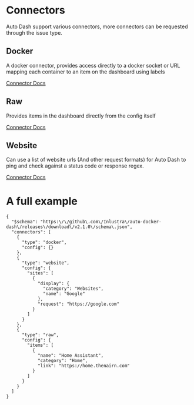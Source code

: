# Connectors

Auto Dash support various connectors, more connectors can be requested through the issue type.

## Docker

A docker connector, provides access directly to a docker socket or URL mapping each container to an item on the dashboard using labels

[Connector Docs](connectors/docker.md)

## Raw

Provides items in the dashboard directly from the config itself

[Connector Docs](connectors/raw.md)

## Website

Can use a list of website urls (And other request formats) for Auto Dash to ping and check against a status code or response regex.

[Connector Docs](connectors/website.md)

# A full example

```
{
  "$schema": "https:\/\/github\.com\/Inlustra\/auto-docker-dash\/releases\/download\/v2.1.0\/schema\.json",
  "connectors": [
    {
      "type": "docker",
      "config": {}
    },
    {
      "type": "website",
      "config": {
        "sites": [
          {
            "display": {
              "category": "Websites",
              "name": "Google"
            },
            "request": "https://google.com"
          }
        ]
      }
    },
    {
      "type": "raw",
      "config": {
        "items": [
          {
            "name": "Home Assistant",
            "category": "Home",
            "link": "https://home.thenairn.com"
          }
        ]
      }
    }
  ]
}
```
